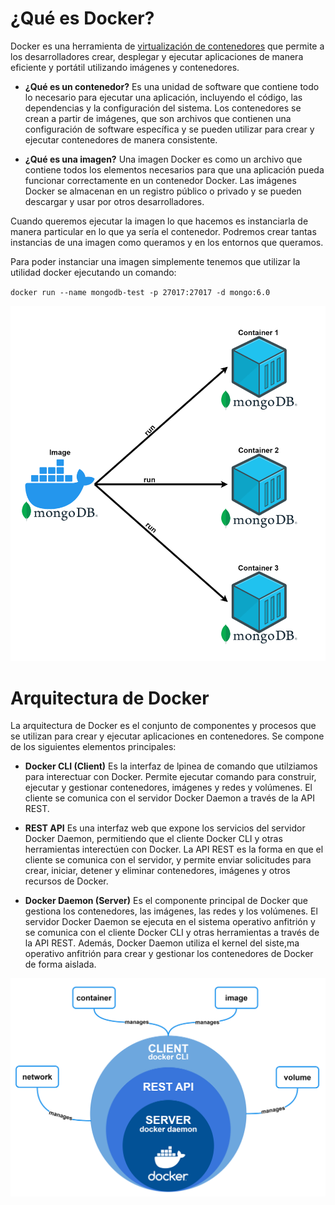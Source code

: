 # ¿Qué es Docker?
Docker es una herramienta de [virtualización de contenedores](./Glosario.md#G-vc) que permite a los desarrolladores crear, desplegar y ejecutar aplicaciones de manera eficiente y portátil utilizando imágenes y contenedores.

- **¿Qué es un contenedor?**
Es una unidad de software que contiene todo lo necesario para ejecutar una aplicación, incluyendo el código, las dependencias y la configuración del sistema. Los contenedores se crean a partir de imágenes, que son archivos que contienen una configuración de software específica y se pueden utilizar para crear y ejecutar contenedores de manera consistente.

- **¿Qué es una imagen?**
Una imagen Docker es como un archivo que contiene todos los elementos necesarios para que una aplicación pueda funcionar correctamente en un contenedor Docker. Las imágenes Docker se almacenan en un registro público o privado y se pueden descargar y usar por otros desarrolladores.

Cuando queremos ejecutar la imagen lo que hacemos es instanciarla de manera particular en lo que ya sería el contenedor. Podremos crear tantas instancias de una imagen como queramos y en los entornos que queramos.

Para poder instanciar una imagen simplemente tenemos que utilizar la utilidad docker ejecutando un comando:

``docker run --name mongodb-test -p 27017:27017 -d mongo:6.0``

<div align="center">
    <img src="../img/docker-image-container.png" alt="docker-run"/>
</div>

<!-- ![docker-engine](../img/docker-image-container.png)-->

# Arquitectura de Docker
La arquitectura de Docker es el conjunto de componentes y procesos que se utilizan para crear y ejecutar aplicaciones en contenedores. Se compone de los siguientes elementos principales:
- **Docker CLI (Client)**
Es la interfaz de lpinea de comando que utilziamos para interectuar con Docker. Permite ejecutar comando para construir, ejecutar y gestionar contenedores, imágenes y redes y volúmenes. El cliente se comunica con el servidor Docker Daemon a través de la API REST.

- **REST API**
Es una interfaz web que expone los servicios del servidor Docker Daemon, permitiendo que el cliente Docker CLI y otras herramientas interectúen con Docker. La API REST es la forma en que el cliente se comunica con el servidor, y permite enviar solicitudes para crear, iniciar, detener y eliminar contenedores, imágenes y otros recursos de Docker.

- **Docker Daemon (Server)**
Es el componente principal de Docker que gestiona los contenedores, las imágenes, las redes y los volúmenes. El servidor Docker Daemon se ejecuta en el sistema operativo anfitrión y se comunica con el cliente Docker CLI y otras herramientas a través de la API REST. Además, Docker Daemon utiliza el kernel del siste,ma operativo anfitrión para crear y gestionar los contenedores de Docker de forma aislada.

<div align="center">
    <img src="../img/docker-arquitectura.png" alt="docker-arquitectura"/>
</div>

